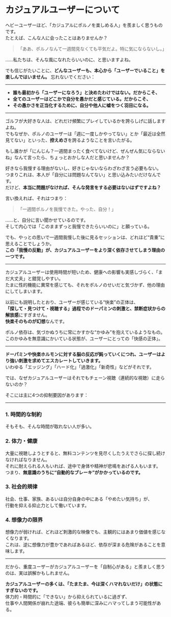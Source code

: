 # カジュアルユーザーについて

ヘビーユーザーほど、「カジュアルにポルノを楽しめる人」を羨ましく思うものです。  
たとえば、こんな人に会ったことはありませんか？

> 「ああ、ポルノなんて一週間見なくても平気だよ。特に気にならないし。」

……私たちは、そんな風になれたらいいのに、と思いますよね。

でも信じがたいことに、**どんなユーザーも、本心から「ユーザーでいること」を楽しんではいません。** 忘れないでください：

---

- **誰も最初から「ユーザーになろう」と決めたわけではない。だからこそ、**  
- **全てのユーザーはどこかで自分を愚かだと感じている。だからこそ、**  
- **その愚かさを正当化するために、自分や他人に嘘をつく羽目になる。**

---

ゴルフが大好きな人は、どれだけ頻繁にプレイしているかを誇らしげに話しますよね。  
でもなぜか、ポルノのユーザーは「週に一度しかやってない」とか「最近は全然見てない」といった、**控えめさ**を誇るようなことを言いたがる。

もし誰かが「にんじん？一週間まったく食べてないけど、ぜんぜん気にならないね」なんて言ったら、ちょっとおかしな人だと思いませんか？

好きなら我慢する理由がないし、好きじゃないならわざわざ言う必要もない。  
つまりこれは、本人が「自分には問題なんてない」と思い込みたいだけなんです。  
だけど、**本当に問題がなければ、そんな発言をする必要はないはずですよね？**

言い換えれば、それはつまり：

> 「一週間ポルノを我慢できた。やった、自分！」

……と、自分に言い聞かせているのです。  
そして内心では「このままずっと我慢できたらいいのに」と願っている。

でも、やっとの思いで一週間我慢した後に見るセッションは、どれほど“貴重”に思えることでしょうか。  
**この「我慢の反動」が、カジュアルユーザーをより深く依存させてしまう理由の一つです。**

---

カジュアルユーザーは使用時間が短いため、健康への影響も実感しづらく、「まだ大丈夫」と錯覚しやすい。  
たまに性的機能に異常を感じても、それをポルノのせいだと気づかず、他の理由にしてしまいます。

以前にも説明したとおり、ユーザーが感じている“快楽”の正体は、  
**「探して・見つけて・視聴する」過程でのドーパミンの刺激と、禁断症状からの解放感**にすぎません。  
**快楽そのものが幻想**なんです。

ポルノ依存は、気づかぬうちに常にかすかな“かゆみ”を抱えているようなもの。  
このかゆみを無意識にかいている状態が、ユーザーにとっての「快感の正体」。

---

**ドーパミンや快楽ホルモンに対する脳の反応が鈍っていくにつれ、ユーザーはより強い刺激を求めてエスカレートしていきます。**  
いわゆる「エッジング」「ハード化」「過激化」「新奇性」などがそれです。

では、なぜカジュアルユーザーはそれでもチェーン視聴（連続的な視聴）に走らないのか？

そこには主に4つの抑制要因があります：

---

### 1. 時間的な制約
そもそも、そんな時間が取れない人が多い。

### 2. 体力・健康
大量に視聴しようとすると、無料コンテンツを見尽くしたうえでさらに探し続けなければなりません。  
それに耐えられる人もいれば、途中で身体や精神が悲鳴をあげる人もいます。  
つまり、**無意識のうちに“自動的なブレーキ”がかかっているのです。**

### 3. 社会的規律
社会、仕事、家族、あるいは自分自身の中にある「やめたい気持ち」が、  
行動を抑える抑止力として働いています。

### 4. 想像力の限界
想像力が弱ければ、どれほど刺激的な映像でも、主観的にはあまり価値を感じなくなります。  
これは、逆に想像力が豊かであればあるほど、依存が深まる危険があることを意味します。

---

だから、重度ユーザーがカジュアルユーザーを「自制心がある」と羨ましく思うのは、実は誤解かもしれません。

**カジュアルユーザーの多くは、「たまたま、今は深くハマれないだけ」の状態にすぎないのです。**  
体力的・時間的に「できない」から抑えられているに過ぎず、  
仕事や人間関係が崩れた途端、彼らも簡単に深みにハマってしまう可能性がある。
